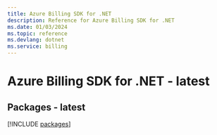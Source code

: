 ```yaml
---
title: Azure Billing SDK for .NET
description: Reference for Azure Billing SDK for .NET
ms.date: 01/03/2024
ms.topic: reference
ms.devlang: dotnet
ms.service: billing
---
```

# Azure Billing SDK for .NET - latest
## Packages - latest
[!INCLUDE [packages](billing-index.md)]